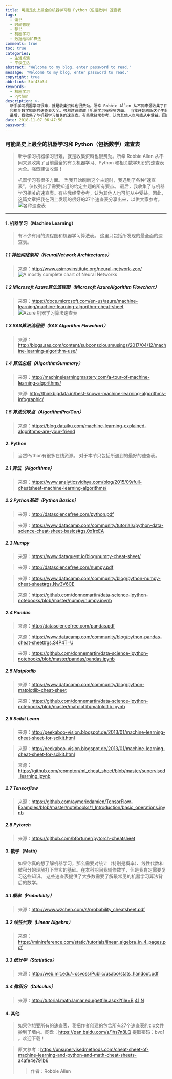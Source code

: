 ```yaml
---
title: 可能是史上最全的机器学习和 Python（包括数学）速查表
tags:
  - 读书
  - 时间管理
  - 荐书
  - 机器学习
  - 数据结构和算法
comments: true
toc: true
categories:
  - 生活点滴
  - 平淡生活
abstract: 'Welcome to my blog, enter password to read.'
message: 'Welcome to my blog, enter password to read.'
copyright: true
abbrlink: 5bf43b3d
keywords:
  - 机器学习
  - Python
description: >-
  新手学习机器学习很难，就是收集资料也很费劲。所幸 Robbie Allen 从不同来源收集了目前最全的有关机器学习、Python
  和相关数学知识的速查表大全。强烈建议收藏！机器学习有很多方面。 当我开始刷新这个主题时，我遇到了各种“速查表”，仅仅列出了需要知道的给定主题的所有要点。
  最后，我收集了与机器学习相关的速查表。有些我经常参考，认为其他人也可能从中受益。因此， 这篇文章把我在网上发现的很好的27个速查表分享出来，以供大家参考。
date: 2018-11-07 06:47:50
password:
---
```

<script type="text/javascript" src="/js/src/bai.js"></script>

### 可能是史上最全的机器学习和 Python（包括数学）速查表
> 新手学习机器学习很难，就是收集资料也很费劲。所幸 Robbie Allen 从不同来源收集了目前最全的有关机器学习、Python 和相关数学知识的速查表大全。强烈建议收藏！
>
> 机器学习有很多方面。 当我开始刷新这个主题时，我遇到了各种“速查表”，仅仅列出了需要知道的给定主题的所有要点。 最后，我收集了与机器学习相关的速查表。有些我经常参考，认为其他人也可能从中受益。因此， 这篇文章把我在网上发现的很好的27个速查表分享出来，以供大家参考。
> ![各种速查表](https://i.imgur.com/o6p7MRO.png)

---

#### 1. 机器学习（Machine Learning）

> 有不少有用的流程图和机器学习算法表。 这里只包括所发现的最全面的速查表。

##### 1.1 神经网络架构（NeuralNetwork Architectures）
> 来源：http://www.asimovinstitute.org/neural-network-zoo/
> ![A mostly complete chart of Neural Networks](https://i.imgur.com/PnVYR5Q.png  "A mostly complete chart of Neural Networks")

##### 1.2 Microsoft Azure算法流程图（Microsoft AzureAlgorithm Flowchart）
> 来源：https://docs.microsoft.com/en-us/azure/machine-learning/machine-learning-algorithm-cheat-sheet
> ![Azure 机器学习算法速查表](https://i.imgur.com/Ixzzd3W.png  "Azure 机器学习算法速查表")

##### 1.3 SAS算法流程图（SAS Algorithm Flowchart）
> 来源：http://blogs.sas.com/content/subconsciousmusings/2017/04/12/machine-learning-algorithm-use/

##### 1.4 算法总结（AlgorithmSummary）
> 来源：http://machinelearningmastery.com/a-tour-of-machine-learning-algorithms/

> 来源: http://thinkbigdata.in/best-known-machine-learning-algorithms-infographic/

##### 1.5 算法优缺点（AlgorithmPro/Con）
> 来源：https://blog.dataiku.com/machine-learning-explained-algorithms-are-your-friend

#### 2. Python
> 当然Python有很多在线资源。 对于本节只包括所遇到的最好的速查表。

##### 2.1 算法（Algorithms）
> 来源：https://www.analyticsvidhya.com/blog/2015/09/full-cheatsheet-machine-learning-algorithms/

##### 2.2 Python基础（Python Basics）
> 来源：http://datasciencefree.com/python.pdf


> 来源：https://www.datacamp.com/community/tutorials/python-data-science-cheat-sheet-basics#gs.0x1rxEA

##### 2.3 Numpy
> 来源：https://www.dataquest.io/blog/numpy-cheat-sheet/

> 来源：http://datasciencefree.com/numpy.pdf

> 来源：https://www.datacamp.com/community/blog/python-numpy-cheat-sheet#gs.Nw3V6CE

> 来源：https://github.com/donnemartin/data-science-ipython-notebooks/blob/master/numpy/numpy.ipynb

##### 2.4 Pandas
> 来源：http://datasciencefree.com/pandas.pdf

> 来源：https://www.datacamp.com/community/blog/python-pandas-cheat-sheet#gs.S4P4T=U

> 来源：https://github.com/donnemartin/data-science-ipython-notebooks/blob/master/pandas/pandas.ipynb

##### 2.5 Matplotlib
> 来源：https://www.datacamp.com/community/blog/python-matplotlib-cheat-sheet

> 来源：https://github.com/donnemartin/data-science-ipython-notebooks/blob/master/matplotlib/matplotlib.ipynb

##### 2.6 Scikit Learn
> 来源：http://peekaboo-vision.blogspot.de/2013/01/machine-learning-cheat-sheet-for-scikit.html

> 来源：http://peekaboo-vision.blogspot.de/2013/01/machine-learning-cheat-sheet-for-scikit.html

> 来源：https://github.com/rcompton/ml_cheat_sheet/blob/master/supervised_learning.ipynb

##### 2.7 Tensorflow
> 来源：https://github.com/aymericdamien/TensorFlow-Examples/blob/master/notebooks/1_Introduction/basic_operations.ipynb

##### 2.8 Pytorch
> 来源：https://github.com/bfortuner/pytorch-cheatsheet

#### 3. 数学（Math）
> 如果你真的想了解机器学习，那么需要对统计（特别是概率）、线性代数和微积分的理解打下坚实的基础。在本科期间我辅修数学，但是我肯定需要复习这些知识。 这些速查表提供了大多数需要了解最常见的机器学习算法背后的数学。

##### 3.1 概率（Probability）
> 来源：http://www.wzchen.com/s/probability_cheatsheet.pdf

##### 3.2 线性代数（Linear Algebra）
> 来源：https://minireference.com/static/tutorials/linear_algebra_in_4_pages.pdf

##### 3.3 统计学（Statistics）
> 来源：http://web.mit.edu/~csvoss/Public/usabo/stats_handout.pdf

##### 3.4 微积分（Calculus）
> 来源：http://tutorial.math.lamar.edu/getfile.aspx?file=B,41,N

#### 4. 其他
> 如果你想要所有的速查表，我把作者创建的包含所有27个速查表的zip文件搬到了墙内。网盘：https://pan.baidu.com/s/1hs7n8LQ 提取密码：bvq1  。欢迎下载！

> 原文参考：https://unsupervisedmethods.com/cheat-sheet-of-machine-learning-and-python-and-math-cheat-sheets-a4afe4e791b6
>
> > 作者：Robbie Allen
